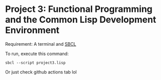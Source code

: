 # Project 3: Functional Programming and the Common Lisp Development Environment

Requirement:
A terminal and [SBCL](https://www.sbcl.org/)

To run, execute this command:
````
sbcl --script project3.lisp
````
Or just check github actions tab lol
